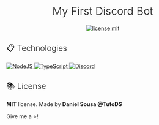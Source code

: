 <h1 align="center" style="font-weight:300;border-bottom: 0">My First Discord Bot</h1>
<div align="center">

[![license mit](https://img.shields.io/github/license/r3nanp/screen-recorder?color=blue&label=LICENSE&logo=github&style=for-the-badge)](#)

</div>

<div style="margin-top: 20px">

<h2 style="font-weight:300;border-bottom: 0">📋 Technologies</h2>

<a href="#">
<img alt="NodeJS" src="https://img.shields.io/badge/node.js%20-%2343853D.svg?&style=for-the-badge&logo=node.js&logoColor=white"/>
</a>
<a href="#">
<img alt="TypeScript" src="https://img.shields.io/badge/typescript%20-%23007ACC.svg?&style=for-the-badge&logo=typescript&logoColor=white"/>
</a>
<a href="#">
<img alt="Discord" src="https://img.shields.io/badge/Discord.js%20-%237289DA.svg?&style=for-the-badge&logo=discord&logoColor=white"/>
</a>

</div>

<div style="margin-top: 20px">

<h2 style="font-weight:300;border-bottom: 0">📚 License</h2>

**MIT** license.
Made by **Daniel Sousa @TutoDS**

Give me a ⭐!
